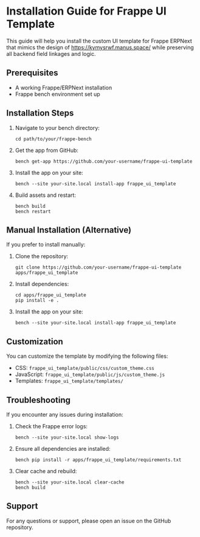 # Installation Guide for Frappe UI Template

This guide will help you install the custom UI template for Frappe ERPNext that mimics the design of https://kymysrwf.manus.space/ while preserving all backend field linkages and logic.

## Prerequisites

- A working Frappe/ERPNext installation
- Frappe bench environment set up

## Installation Steps

1. Navigate to your bench directory:
   ```
   cd path/to/your/frappe-bench
   ```

2. Get the app from GitHub:
   ```
   bench get-app https://github.com/your-username/frappe-ui-template
   ```

3. Install the app on your site:
   ```
   bench --site your-site.local install-app frappe_ui_template
   ```

4. Build assets and restart:
   ```
   bench build
   bench restart
   ```

## Manual Installation (Alternative)

If you prefer to install manually:

1. Clone the repository:
   ```
   git clone https://github.com/your-username/frappe-ui-template apps/frappe_ui_template
   ```

2. Install dependencies:
   ```
   cd apps/frappe_ui_template
   pip install -e .
   ```

3. Install the app on your site:
   ```
   bench --site your-site.local install-app frappe_ui_template
   ```

## Customization

You can customize the template by modifying the following files:

- CSS: `frappe_ui_template/public/css/custom_theme.css`
- JavaScript: `frappe_ui_template/public/js/custom_theme.js`
- Templates: `frappe_ui_template/templates/`

## Troubleshooting

If you encounter any issues during installation:

1. Check the Frappe error logs:
   ```
   bench --site your-site.local show-logs
   ```

2. Ensure all dependencies are installed:
   ```
   bench pip install -r apps/frappe_ui_template/requirements.txt
   ```

3. Clear cache and rebuild:
   ```
   bench --site your-site.local clear-cache
   bench build
   ```

## Support

For any questions or support, please open an issue on the GitHub repository.
